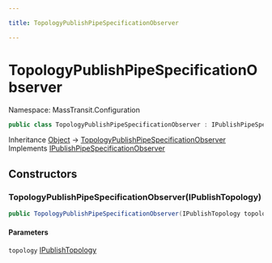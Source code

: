 ```yaml
---

title: TopologyPublishPipeSpecificationObserver

---
```


# TopologyPublishPipeSpecificationObserver

Namespace: MassTransit.Configuration

```csharp
public class TopologyPublishPipeSpecificationObserver : IPublishPipeSpecificationObserver
```

Inheritance [Object](https://learn.microsoft.com/en-us/dotnet/api/system.object) → [TopologyPublishPipeSpecificationObserver](../masstransit-configuration/topologypublishpipespecificationobserver)<br/>
Implements [IPublishPipeSpecificationObserver](../masstransit-configuration/ipublishpipespecificationobserver)

## Constructors

### **TopologyPublishPipeSpecificationObserver(IPublishTopology)**

```csharp
public TopologyPublishPipeSpecificationObserver(IPublishTopology topology)
```

#### Parameters

`topology` [IPublishTopology](../masstransit/ipublishtopology)<br/>
